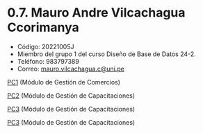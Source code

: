 # 0.7. Mauro Andre Vilcachagua Ccorimanya

- Código: 20221005J
- Miembro del grupo 1 del curso Diseño de Base de Datos 24-2.
- Teléfono: 983797389
- Correo: mauro.vilcachagua.c@uni.pe
  
[PC1](https://www.youtube.com/watch?v=Ps5rroH19YM) (Módulo de Gestión de Comercios)

[PC2](https://www.youtube.com/watch?v=ykB0nm2xXqk) (Módulo de Gestión de Capacitaciones)

[PC3](https://youtu.be/N2Rw74gocGM) (Módulo de Gestión de Capacitaciones)

[PC3](https://youtu.be/konU4mQ4Mjs) (Módulo de Gestión de Capacitaciones)



